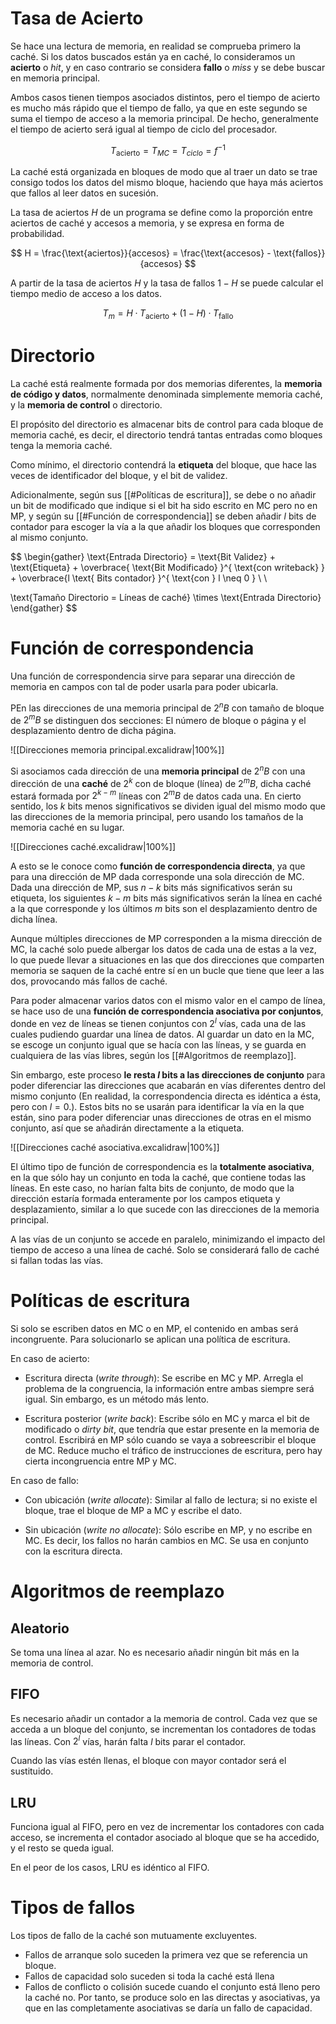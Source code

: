 

# Tasa de Acierto

Se hace una lectura de memoria, en realidad se comprueba primero la caché. Si los datos buscados están ya en caché, lo consideramos un **acierto** o *hit*, y en caso contrario se considera **fallo** o *miss* y se debe buscar en memoria principal.

Ambos casos tienen tiempos asociados distintos, pero el tiempo de acierto es mucho más rápido que el tiempo de fallo, ya que en este segundo se suma el tiempo de acceso a la memoria principal. De hecho, generalmente el tiempo de acierto será igual al tiempo de ciclo del procesador.

$$
T_{\text{acierto}} = T_{MC} = T_{ciclo} = f^{-1}
$$

La caché está organizada en bloques de modo que al traer un dato se trae consigo todos los datos del mismo bloque, haciendo que haya más aciertos que fallos al leer datos en sucesión.

La tasa de aciertos $H$ de un programa se define como la proporción entre aciertos de caché y accesos a memoria, y se expresa en forma de probabilidad.

$$
H = \frac{\text{aciertos}}{accesos} = \frac{\text{accesos} - \text{fallos}}{accesos}
$$

A partir de la tasa de aciertos $H$ y la tasa de fallos $1-H$ se puede calcular el tiempo medio de acceso a los datos.

$$
T_{m} = H·T_{\text{acierto}} + (1-H) · T_{\text{fallo}}
$$

# Directorio

La caché está realmente formada por dos memorias diferentes, la **memoria de código y datos**, normalmente denominada simplemente memoria caché, y la **memoria de control** o directorio.

El propósito del directorio es almacenar bits de control para cada bloque de memoria caché, es decir, el directorio tendrá tantas entradas como bloques tenga la memoria caché.

Como mínimo, el directorio contendrá la **etiqueta** del bloque, que hace las veces de identificador del bloque, y el bit de validez.

Adicionalmente, según sus [[#Políticas de escritura]], se debe o no añadir un bit de modificado que indique si el bit ha sido escrito en MC pero no en MP, y según su [[#Función de correspondencia]] se deben añadir $l$ bits de contador para escoger la vía a la que añadir los bloques que corresponden al mismo conjunto.

$$
\begin{gather}
\text{Entrada Directorio} = \text{Bit Validez} + \text{Etiqueta} + \overbrace{ \text{Bit Modificado} }^{ \text{con writeback} } + \overbrace{l \text{ Bits contador} }^{ \text{con } l \neq 0 } \\ \\

\text{Tamaño Directorio = Líneas de caché} \times \text{Entrada Directorio}
\end{gather}
$$

# Función de correspondencia

Una función de correspondencia sirve para separar una dirección de memoria en campos con tal de poder usarla para poder ubicarla.

PEn las direcciones de una memoria principal de $2^{n}B$ con tamaño de bloque de $2^{m}B$ se distinguen dos secciones: El número de bloque o página y el desplazamiento dentro de dicha página.

![[Direcciones memoria principal.excalidraw|100%]]

Si asociamos cada dirección de una **memoria principal** de $2^{n}B$ con una dirección de una **caché** de $2^{k}$ con de bloque (línea) de $2^{m}B$, dicha caché estará formada por $2^{k-m}$ líneas con $2^{m}B$ de datos cada una. En cierto sentido, los $k$ bits menos significativos se dividen igual del mismo modo que las direcciones de la memoria principal, pero usando los tamaños de la memoria caché en su lugar.

![[Direcciones caché.excalidraw|100%]]

A esto se le conoce como **función de correspondencia directa**, ya que para una dirección de MP dada corresponde una sola dirección de MC. Dada una dirección de MP, sus $n-k$ bits más significativos serán su etiqueta, los siguientes $k-m$ bits más significativos serán la línea en caché a la que corresponde y los últimos $m$ bits son el desplazamiento dentro de dicha línea.

Aunque múltiples direcciones de MP corresponden a la misma dirección de MC, la caché solo puede albergar los datos de cada una de estas a la vez, lo que puede llevar a situaciones en las que dos direcciones que comparten memoria se saquen de la caché entre sí en un bucle que tiene que leer a las dos, provocando más fallos de caché.

Para poder almacenar varios datos con el mismo valor en el campo de línea, se hace uso de una **función de correspondencia asociativa por conjuntos**, donde en vez de líneas se tienen conjuntos con $2^{l}$ vías, cada una de las cuales pudiendo guardar una línea de datos. Al guardar un dato en la MC, se escoge un conjunto igual que se hacía con las líneas, y se guarda en cualquiera de las vías libres, según los [[#Algoritmos de reemplazo]].

Sin embargo, este proceso **le resta $l$ bits a las direcciones de conjunto** para poder diferenciar las direcciones que acabarán en vías diferentes dentro del mismo conjunto (En realidad, la correspondencia directa es idéntica a ésta, pero con $l=0$.). Estos bits no se usarán para identificar la vía en la que están, sino para poder diferenciar unas direcciones de otras en el mismo conjunto, así que se añadirán directamente a la etiqueta.

![[Direcciones caché asociativa.excalidraw|100%]]

El último tipo de función de correspondencia es la **totalmente asociativa**, en la que sólo hay un conjunto en toda la caché, que contiene todas las líneas. En este caso, no harían falta bits de conjunto, de modo que la dirección estaría formada enteramente por los campos etiqueta y desplazamiento, similar a lo que sucede con las direcciones de la memoria principal.

A las vías de un conjunto se accede en paralelo, minimizando el impacto del tiempo de acceso a una línea de caché. Solo se considerará fallo de caché si fallan todas las vías.

# Políticas de escritura

Si solo se escriben datos en MC o en MP, el contenido en ambas será incongruente.
Para solucionarlo se aplican una política de escritura.

En caso de acierto:

- Escritura directa (*write through*): Se escribe en MC y MP. Arregla el problema de la congruencia, la información entre ambas siempre será igual. Sin embargo, es un método más lento.

- Escritura posterior (*write back*): Escribe sólo en MC y marca el bit de modificado o *dirty bit*, que tendría que estar presente en la memoria de control. Escribirá en MP sólo cuando se vaya a sobreescribir el bloque de MC. Reduce mucho el tráfico de instrucciones de escritura, pero hay cierta incongruencia entre MP y MC.

En caso de fallo:

- Con ubicación (*write allocate*): Similar al fallo de lectura; si no existe el bloque, trae el bloque de MP a MC y escribe el dato.

- Sin ubicación (*write no allocate*): Sólo escribe en MP, y no escribe en MC. Es decir, los fallos no harán cambios en MC. Se usa en conjunto con la escritura directa.

# Algoritmos de reemplazo

## Aleatorio

Se toma una línea al azar. No es necesario añadir ningún bit más en la memoria de control.

## FIFO

Es necesario añadir un contador a la memoria de control. Cada vez que se acceda a un bloque del conjunto, se incrementan los contadores de todas las líneas. Con $2^{l}$ vías, harán falta $l$ bits parar el contador.

Cuando las vías estén llenas, el bloque con mayor contador será el sustituido.
## LRU

Funciona igual al FIFO, pero en vez de incrementar los contadores con cada acceso, se incrementa el contador asociado al bloque que se ha accedido, y el resto se queda igual.

En el peor de los casos, LRU es idéntico al FIFO.

# Tipos de fallos

Los tipos de fallo de la caché son mutuamente excluyentes.

- Fallos de arranque solo suceden la primera vez que se referencia un bloque.
- Fallos de capacidad solo suceden si toda la caché está llena
- Fallos de conflicto o colisión sucede cuando el conjunto está lleno pero la caché no. Por tanto, se produce solo en las directas y asociativas, ya que en las completamente asociativas se daría un fallo de capacidad.
